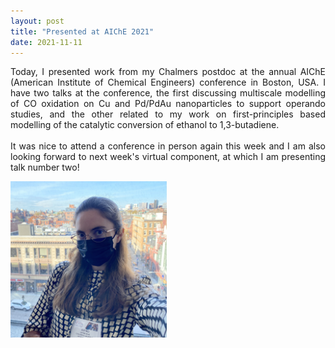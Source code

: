 ```yaml
---
layout: post
title: "Presented at AIChE 2021"
date: 2021-11-11
---
```


<p align="justify">
 Today, I presented work from my Chalmers postdoc at the annual AIChE 
 (American Institute of Chemical Engineers) conference in Boston, USA. 
  I have two talks at the conference, the first discussing multiscale modelling 
  of CO oxidation on Cu and Pd/PdAu nanoparticles to support operando studies, 
  and the other related to my work on first-principles based 
  modelling of the catalytic conversion of ethanol to 1,3-butadiene. 
  <br/>
  <br/>
  It was nice to attend a conference in person again this week and 
  I am also looking forward to next week's virtual component, 
  at which I am presenting talk number two!
</p>

<img src="/images/Me_in_Boston.JPG" width="250"/>
 
<p>
 <br/>
 <br/>
</p>
